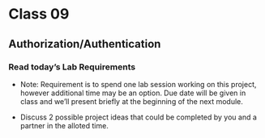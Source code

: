 # Class 09
## Authorization/Authentication

### Read today’s Lab Requirements
- Note: Requirement is to spend one lab session working on this project, however additional time may be an option. Due date will be given in class and we’ll present briefly at the beginning of the next module.

- Discuss 2 possible project ideas that could be completed by you and a partner in the alloted time.
